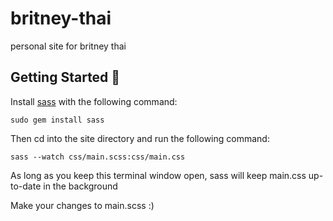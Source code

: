 # britney-thai
personal site for britney thai

## Getting Started :memo:

Install [sass](http://sass-lang.com/) with the following command: 
```
sudo gem install sass
```
Then cd into the site directory and run the following command:
```
sass --watch css/main.scss:css/main.css
```
As long as you keep this terminal window open, sass will keep main.css up-to-date in the background

Make your changes to main.scss :)